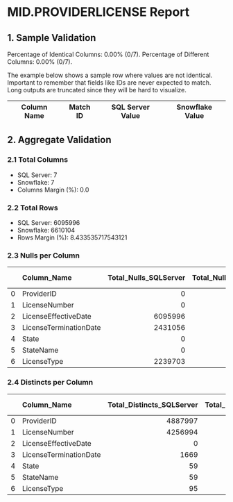 # MID.PROVIDERLICENSE Report

## 1. Sample Validation

Percentage of Identical Columns: 0.00% (0/7).
Percentage of Different Columns: 0.00% (0/7).

The example below shows a sample row where values are not identical. Important to remember that fields like IDs are never expected to match. Long outputs are truncated since they will be hard to visualize.

| Column Name   | Match ID   | SQL Server Value   | Snowflake Value   |
|---------------|------------|--------------------|-------------------|

## 2. Aggregate Validation

### 2.1 Total Columns
- SQL Server: 7
- Snowflake: 7
- Columns Margin (%): 0.0

### 2.2 Total Rows
- SQL Server: 6095996
- Snowflake: 6610104
- Rows Margin (%): 8.433535717543121

### 2.3 Nulls per Column
|    | Column_Name            |   Total_Nulls_SQLServer |   Total_Nulls_Snowflake |   Margin (%) |
|---:|:-----------------------|------------------------:|------------------------:|-------------:|
|  0 | ProviderID             |                       0 |                       0 |          0   |
|  1 | LicenseNumber          |                       0 |                       0 |          0   |
|  2 | LicenseEffectiveDate   |                 6095996 |                 6610104 |          8.4 |
|  3 | LicenseTerminationDate |                 2431056 |                 2533898 |          4.2 |
|  4 | State                  |                       0 |                       0 |          0   |
|  5 | StateName              |                       0 |                       0 |          0   |
|  6 | LicenseType            |                 2239703 |                 2334881 |          4.2 |

### 2.4 Distincts per Column
|    | Column_Name            |   Total_Distincts_SQLServer |   Total_Distincts_Snowflake |   Margin (%) |
|---:|:-----------------------|----------------------------:|----------------------------:|-------------:|
|  0 | ProviderID             |                     4887997 |                     5054083 |          3.4 |
|  1 | LicenseNumber          |                     4256994 |                     4334484 |          1.8 |
|  2 | LicenseEffectiveDate   |                           0 |                           0 |          0   |
|  3 | LicenseTerminationDate |                        1669 |                        1720 |          3.1 |
|  4 | State                  |                          59 |                          59 |          0   |
|  5 | StateName              |                          59 |                          59 |          0   |
|  6 | LicenseType            |                          95 |                          96 |          1.1 |